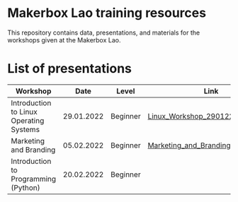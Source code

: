 # Makerbox Lao training resources
This repository contains data, presentations, and materials for the workshops given at the Makerbox Lao.

# List of presentations

| Workshop | Date | Level | Link |
| --- | --- | --- | --- |
| Introduction to Linux Operating Systems | 29.01.2022 | Beginner | [Linux_Workshop_290122.pdf](https://github.com/makerboxlao/training_resources/raw/main/Linux_290122/Linux_Workshop_290122.pdf) |
| Marketing and Branding | 05.02.2022 | Beginner | [Marketing_and_Branding_050222.pdf](https://github.com/makerboxlao/training_resources/raw/main/Marketing_and_Branding_050222/Marketing_and_Branding_050222.pdf) |
| Introduction to Programming (Python) | 20.02.2022 | Beginner |  |
